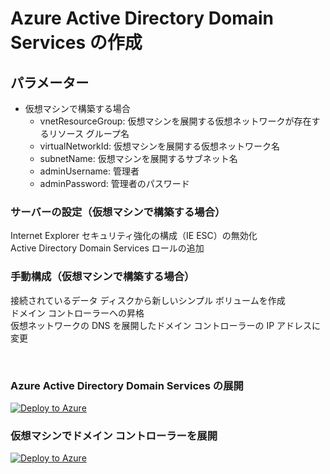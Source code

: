 # Azure Active Directory Domain Services の作成

## パラメーター
- 仮想マシンで構築する場合
  - vnetResourceGroup: 仮想マシンを展開する仮想ネットワークが存在するリソース グループ名
  - virtualNetworkId: 仮想マシンを展開する仮想ネットワーク名
  - subnetName: 仮想マシンを展開するサブネット名
  - adminUsername: 管理者
  - adminPassword: 管理者のパスワード

### **サーバーの設定（仮想マシンで構築する場合）**
Internet Explorer セキュリティ強化の構成（IE ESC）の無効化  
Active Directory Domain Services ロールの追加  

### **手動構成（仮想マシンで構築する場合）**
接続されているデータ ディスクから新しいシンプル ボリュームを作成  
ドメイン コントローラーへの昇格  
仮想ネットワークの DNS を展開したドメイン コントローラーの IP アドレスに変更

<br />

### Azure Active Directory Domain Services の展開
[![Deploy to Azure](https://aka.ms/deploytoazurebutton)](https://portal.azure.com/#create/Microsoft.Template/uri/https%3A%2F%2Fraw.githubusercontent.com%2Fhiroyay-ms%2FServer-Migration-Hands-on-Lab%2Fmaster%2FHands-on%2520lab%2Fazure-templates%2F03-domain-services%2Fds-deploy.json)

### 仮想マシンでドメイン コントローラーを展開
[![Deploy to Azure](https://aka.ms/deploytoazurebutton)](https://portal.azure.com/#create/Microsoft.Template/uri/https%3A%2F%2Fraw.githubusercontent.com%2Fhiroyay-ms%2FServer-Migration-Hands-on-Lab%2Fmaster%2FHands-on%2520lab%2Fazure-templates%2F03-domain-services%2Fdc-deploy.json)